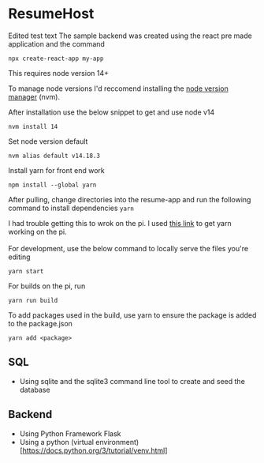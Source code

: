 # ResumeHost
Edited test text
The sample backend was created using the react pre made application and the command
```
npx create-react-app my-app
```
This requires node version 14+

To manage node versions I'd reccomend installing the [node version manager](https://github.com/nvm-sh/nvm) (nvm).

After installation use the below snippet to get and use node v14
```
nvm install 14
```
Set node version default
```
nvm alias default v14.18.3
```
Install yarn for front end work
```
npm install --global yarn
```
After pulling, change directories into the resume-app and run the following command to install dependencies
```yarn```

I had trouble getting this to wrok on the pi. I used [this link](https://stackoverflow.com/questions/53471063/yarn-error-there-are-no-scenarios-must-have-at-least-one) to get yarn working on the pi.
<br><br>
For development, use the below command to locally serve the files you're editing
```
yarn start
```
For builds on the pi, run 
```
yarn run build
```
To add packages used in the build, use yarn to ensure the package is added to the package.json
```
yarn add <package>
```




## SQL
- Using sqlite and the sqlite3 command line tool to create and seed the database

## Backend
- Using Python Framework Flask
- Using a python (virtual environment)[https://docs.python.org/3/tutorial/venv.html]

 
